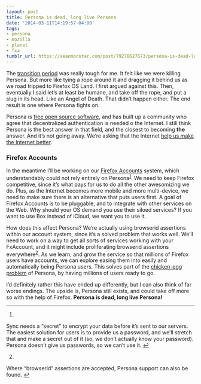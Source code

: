 ```yaml
---
layout: post
title: Persona is dead, long live Persona
date: '2014-03-11T14:19:57-04:00'
tags:
- persona
- mozilla
- planet
- fxa
tumblr_url: https://seanmonstar.com/post/79278627673/persona-is-dead-long-live-persona
---
```

The [transition period](http://identity.mozilla.com/post/78873831485/transitioning-persona-to-community-ownership) was really tough for me. It felt like we were killing Persona. But more like tying a rope around it and dragging it behind us as we road tripped to Firefox OS Land. I first argued against this. Then, eventually I said let’s at least be humane, and take off the rope, and put a slug in its head. Like an Angel of Death. That didn’t happen either. The end result is one where Persona fights on.

Persona is [free open source software](https://github.com/mozilla/persona), and has built up a community who agree that decentralized authentication is needed o the Internet. I still think Persona is the best answer in that field, and the closest to becoming **the** answer. And it’s not going away. We’re asking that the Internet [help us make the Internet better](http://identity.mozilla.com/post/78873831485/transitioning-persona-to-community-ownership).

### Firefox Accounts

In the meantime I’ll be working on our [Firefox Accounts](https://wiki.mozilla.org/Identity/Firefox_Accounts) system, which understandably could not rely entirely on Persona<sup id="fnref:1"><a href="#fn:1" class="footnote-ref" role="doc-noteref">1</a></sup>. We need to keep Firefox competitive, since it’s what pays for us to do all the other awesomizing we do. Plus, as the Internet becomes more mobile and more multi-device, we need to make sure there is an alternative that puts users first. A goal of Firefox Accounts is to be pluggable, and to integrate with other services on the Web. Why should your OS demand you use their siloed services? If you want to use Box instead of iCloud, we want you to use it.

How does this affect Persona? We’re actually using browserid assertions within our account system, since it’s a solved problem that works well. We’ll need to work on a way to get all sorts of services working with your FxAccount, and it might include proliferating browserid assertions everywhere<sup id="fnref:2"><a href="#fn:2" class="footnote-ref" role="doc-noteref">2</a></sup>. As we learn, and grow the service so that millions of Firefox users have accounts, we can explore easing them into easily and automatically being Persona users. This solves part of the [chicken-egg problem](https://news.ycombinator.com/item?id=7364465) of Persona, by having millions of users ready to go.

I’d definitely rather this have ended up differently, but I can also think of far worse endings. The upside is, Persona still exists, and could take off more so with the help of Firefox. **Persona is dead, long live Persona!**

* * *

1. 

Sync needs a “secret” to encrypt your data before it’s sent to our servers. The easiest solution for users is to provide us a password, and we’ll stretch that and make a secret out of it (so, we don’t actually know your password). Persona doesn’t give us passwords, so we can’t use it.&nbsp;[↩︎](#fnref:1)

2. 

Where “browserid” assertions are accepted, Persona support can also be found.&nbsp;[↩︎](#fnref:2)

